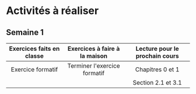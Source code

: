 # Activités à réaliser

## Semaine 1
| Exercices faits en classe     | Exercices à faire à la maison | Lecture pour le prochain cours |
|:-----------------------------:|:-----------------------------:|:------------------------------:|
| Exercice formatif             | Terminer l'exercice formatif  | Chapitres 0 et 1               |
|                               |                               | Section 2.1 et 3.1             |

<!--
## Semaine 2
| Exercices faits en classe     | Exercices à faire à la maison | Lecture pour le prochain cours |
|:-----------------------------:|:-----------------------------:|:------------------------------:|
| 1.1 1.3 1.5                   | 1.2                           | Chapitres 2 et 3               |
| 1.7 1.8 1.10                  | 1.11                          |                                |
| 1.12 1.13     	              |                               |                                |
| 1.17 1.18 1.23                | 1.19 1.21                     |                                |

## Semaine 3
| Exercices faits en classe     | Exercices à faire à la maison | Lecture pour le prochain cours |
|:-----------------------------:|:-----------------------------:|:------------------------------:|
| 2.1 2.2 2.3                   |                               | Chapitre 4                     |
| 2.6                           | 2.4 2.5                       |                                |
| 2.8 2.9     	                | 2.10 2.11 2.13                |                                |
| 3.3 3.4                       | 3.5 3.6 3.7                   |                                |
| 3.14 3.16                     | 3.15 3.17 3.18 3.19           |                                |

## Semaine 4
| Exercices faits en classe     | Exercices à faire à la maison | Lecture pour le prochain cours |
|:-----------------------------:|:-----------------------------:|:------------------------------:|
|                               | 3.22 3.24 3.25                | Chapitre 6 (pas 5 !)           |
| Retour sur exercice formatif  | Compléter si pas remis        |                                |
| 4.1 4.2 4.5                   | 4.4                           |                                |
| 4.9                           | 4.11(a)                       |                                |

## Semaine 5
| Exercices faits en classe     | Exercices à faire à la maison | Lecture pour le prochain cours   |
|:-----------------------------:|:-----------------------------:|:--------------------------------:|
| 4.13 4.15                     | 4.14 4.16 4.17                | Pour examen intra:               |
| 6.1 6.2 6.3                   | 6.4                           | Sections 1.1 à 1.5 inclusivement |
| 6.6 6.7 6.8                   | 6.9 6.10                      | Sections 2.1 à 2.3 inclusivement |
|                               |                               | Sections 3.1 à 3.5 inclusivement |
|                               |                               | Sections 4.1 à 4.4 inclusivement |
|                               |                               | Sections 6.1 et 6.2              |

## Semaine 6
| Exercices faits en classe     | Exercices à faire à la maison | Lecture pour le prochain cours   |
|:-----------------------------:|:-----------------------------:|:--------------------------------:|
| Examen formatif               | Préparation pour l'examen     | Voir semaine 5                   |

## Semaine 7
Examen le 10 octobre de 12h00 à 13h50.

| Groupe            | Local d'examen  |
|:-----------------:|:---------------:|
| 001               | S-309           |
| 002               | S-317           |
| 003               | S-324           |
| 004               | S-333           |
| 005               | S-338           |
| 006               | S-346           |


La plage de cours est remplacée par une période de disponibilité en classe où vous pourrez faire des exercices 
et poser des questions. Il n'y aura aucune nouvelle matière.

Vous pouvez vous présenter à la séance de cours que vous voulez (pas obligatoirement votre plage horaire normale).
La priorité sera toutefois donnée aux étudiants qui sont dans leur séance normale de cours.
(N'attendez pas au jeudi 10 octobre pour poser vos questions, particulièrement si ce n'est pas votre séance normale
de cours.)

Les séances sont:

| Plage horaire               | Local           | Enseignants               |
|:---------------------------:|:---------------:|:-------------------------:|
| 4 octobre de 8h00 à 11h00   | H-022           | Eric Wenaas               |
| 4 octobre de 15h00 à 18h00  | S-031           | Georges Côté              |
| 8 octobre de 8h00 à 11h00   | S-031           | Eric Wenaas               |
| 8 octobre de 12h00 à 14h00  | S-016 et S-031  | Eric Wenaas, Georges Côté |
| 9 octobre de 12h00 à 15h00  | S-016           | Eric Wenaas               |
| 9 octobre de 15h00 à 18h00  | S-031           | Georges Côté              |
| 10 octobre de 8h00 à 11h00  | S-016 et H-016  | Eric Wenaas, Georges Côté |

À LIRE POUR LA SEMAINE 8: Chapitre 5

## Semaine 8
| Exercices faits en classe     | Exercices à faire à la maison | Lecture pour le prochain cours   |
|:-----------------------------:|:-----------------------------:|:--------------------------------:|
| 6.12 6.13 6.14                |                               | Chapitre 7                       |
| 5.1 5.2 5.3                   | 5.4 5.5 5.6 5.7               | Sections 8.1 8.2 et 8.3          |
| 5.9 5.10 5.11                 | 5.8                           | Sections 12.1 et 12.2            |
| 5.13 5.14 5.15                | 5.18 5.19 5.20 5.22 5.23      |                                  |

## Semaine 9
| Exercices faits en classe     | Exercices à faire à la maison | Lecture pour le prochain cours   |
|:-----------------------------:|:-----------------------------:|:--------------------------------:|
| 7.1 7.2                       | 7.3                           | Sections 8.4 8.5                 |
| 7.5 7.7 7.8                   | 7.6 7.9                       | Section 12.3                     |
| 7.10 7.13 7.17                | 7.14 7.18                     |                                  |
| 8.1 8.2 8.4                   | 8.7                           |                                  |
| 12.9                          |                               |                                  |

## Semaine 10
| Exercices faits en classe     | Exercices à faire à la maison | Lecture pour le prochain cours   |
|:-----------------------------:|:-----------------------------:|:--------------------------------:|
| 8.8 8.11 8.13                 | 8.14 8.15                     | Chapitre 9                       |
| 8.19                          | 8.24 8.25                     |                                  |
| 12.8                          | 12.4 12.5                     |                                  |
| 12.10 12.13                   | 12.14                         |                                  |

## Semaine 11
| Exercices faits en classe     | Exercices à faire à la maison | Lecture pour le prochain cours   |
|:-----------------------------:|:-----------------------------:|:--------------------------------:|
| 9.1 9.3                       | 9.2                           | Chapitre 10                      |
| 9.4 9.5 9.11 9.18             | 9.7 9.9 9.10 9.12 9.13        |                                  |
|                               | 9.17 9.20                     |                                  |
| 9.22                          | 9.25                          |                                  |
| 9.29 9.32                     | 9.30 9.33 9.36                |                                  |

## Semaine 12
| Exercices faits en classe     | Exercices à faire à la maison | Lecture pour le prochain cours   |
|:-----------------------------:|:-----------------------------:|:--------------------------------:|
| 10.2 10.3                     | 10.1 10.5                     | Aucune lecture                   |
| 10.8 (sans validation)        |                               |                                  |
| 10.11 10.12                   |                               |                                  |
| 12.1 12.21                    | 12.19                         |                                  |

## Semaines 13 et 14

Travail personnel sur les différents travaux. Il n'y aura aucune matière dans le cours.

## Semaine 15

L'examen final sera le 13 décembre de 15h00 à 18h00.

Les locaux pour les différents groupes sont les suivants:

| Groupe            | Local d'examen  |
|:-----------------:|:---------------:|
| 001               | Y-248-S01       |
| 002               | Y-248-S02       |
| 003               | Y-248-S03       |
| 004               | Y-248-S05       |
| 005               | Y-248-S06       |
| 006               | Y-248-S04       |

La plage de cours de la semaine 15 est remplacée par une période de disponibilité en classe où vous pourrez faire des exercices 
et poser des questions. Il n'y aura aucune nouvelle matière.

Vous pouvez vous présenter à la séance de cours que vous voulez (pas obligatoirement votre plage horaire normale).
La priorité sera toutefois donnée aux étudiants qui sont dans leur séance normale de cours.
(N'attendez pas au jeudi 12 décembre pour poser vos questions, particulièrement si ce n'est pas votre séance normale
de cours.)

Les séances sont:

| Plage horaire                | Local           | Enseignants               |
|:----------------------------:|:---------------:|:-------------------------:|
| 6 décembre de 8h00 à 11h00   | H-022           | Eric Wenaas               |
| 6 décembre de 15h00 à 18h00  | S-031           | Georges Côté              |
| 10 décembre de 8h00 à 11h00  | S-031           | Eric Wenaas               |
| 11 décembre de 12h00 à 15h00 | S-016           | Eric Wenaas               |
| 11 décembre de 15h00 à 18h00 | S-031           | Georges Côté              |
| 12 décembre de 8h00 à 11h00  | S-016           | Eric Wenaas               |


L'examen final ne contiendra aucune question "théorique". Ce ne sera que des questions de code comme
l'examen formatif. Voici les sections du livre qui sont susceptibles d'être utiles pour l'examen final:

| Sections du livre                |
|:--------------------------------:|
| Sections 1.1 à 1.5 inclusivement |
| Sections 2.1 à 2.3 inclusivement |
| Sections 3.1 à 3.5 inclusivement |
| Sections 4.1 à 4.4 inclusivement |
| Sections 5.1 à 5.3 inclusivement |
| Sections 6.1 à 6.4 inclusivement |
| Sections 7.1 à 7.2 inclusivement |
| Sections 8.1 à 8.3 inclusivement |
| Sections 9.1 à 9.5 inclusivement |
| Sections 10.1, 10.2, 10.4 et 10.5 |
| Sections 12.1 à 12.3 inclusivement |
-->
